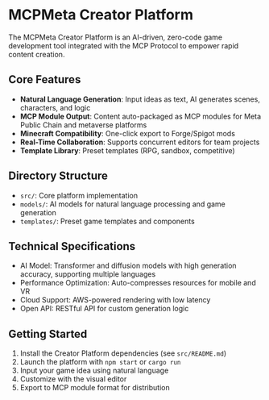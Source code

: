 # MCPMeta Creator Platform

The MCPMeta Creator Platform is an AI-driven, zero-code game development tool integrated with the MCP Protocol to empower rapid content creation.

## Core Features

- **Natural Language Generation**: Input ideas as text, AI generates scenes, characters, and logic
- **MCP Module Output**: Content auto-packaged as MCP modules for Meta Public Chain and metaverse platforms
- **Minecraft Compatibility**: One-click export to Forge/Spigot mods
- **Real-Time Collaboration**: Supports concurrent editors for team projects
- **Template Library**: Preset templates (RPG, sandbox, competitive)

## Directory Structure

- `src/`: Core platform implementation
- `models/`: AI models for natural language processing and game generation
- `templates/`: Preset game templates and components

## Technical Specifications

- AI Model: Transformer and diffusion models with high generation accuracy, supporting multiple languages
- Performance Optimization: Auto-compresses resources for mobile and VR
- Cloud Support: AWS-powered rendering with low latency
- Open API: RESTful API for custom generation logic

## Getting Started

1. Install the Creator Platform dependencies (see `src/README.md`)
2. Launch the platform with `npm start` or `cargo run`
3. Input your game idea using natural language
4. Customize with the visual editor
5. Export to MCP module format for distribution 